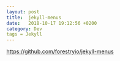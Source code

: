 ```yaml
---
layout: post
title:  jekyll-menus
date:   2018-10-17 19:12:56 +0200
category: Dev
tags = Jekyll
---
```


<https://github.com/forestryio/jekyll-menus>
